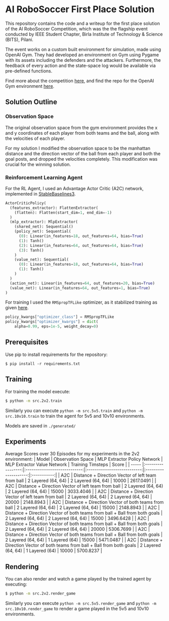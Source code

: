 # AI RoboSoccer First Place Solution

This repository contains the code and a writeup for the first place solution of the AI RoboSoccer Competition, which was the the flagship event conducted by IEEE Student Chapter, Birla Institute of Technology & Science (BITS), Pilani.

The event works on a custom built environment for simulation, made using OpenAI Gym. They had developed an environment on Gym using Pygame with its assets including the defenders and the attackers. Furthermore, the feedback of every action and the state-space log would be available via pre-defined functions. 

Find more about the competition [here](https://dare2compete.com/o/ai-robosoccer-apogee-bits-pilani-birla-institute-of-technology-science-bits-pilani-151055), and find the repo for the OpenAI Gym environment [here](https://github.com/IEEE-BITS-Pilani-Student-Chapter/robo-soccer).

## Solution Outline
### Observation Space
The original observation space from the gym environment provides the x and y coordinates of each player from both teams and the ball, along with the velocities of each player.

For my solution I modified the observation space to be the manhattan distance and the direction vector of the ball from each player and both the goal posts, and dropped the velocities completely. This modification was crucial for the winning solution.

### Reinforcement Learning Agent
For the RL Agent, I used an Advantage Actor Critic (A2C) network, implemented in [StableBaselines3](https://github.com/DLR-RM/stable-baselines3). 

```python
ActorCriticPolicy(
  (features_extractor): FlattenExtractor(
    (flatten): Flatten(start_dim=1, end_dim=-1)
  )
  (mlp_extractor): MlpExtractor(
    (shared_net): Sequential()
    (policy_net): Sequential(
      (0): Linear(in_features=18, out_features=64, bias=True)
      (1): Tanh()
      (2): Linear(in_features=64, out_features=64, bias=True)
      (3): Tanh()
    )
    (value_net): Sequential(
      (0): Linear(in_features=18, out_features=64, bias=True)
      (1): Tanh()
    )
  )
  (action_net): Linear(in_features=64, out_features=20, bias=True)
  (value_net): Linear(in_features=64, out_features=1, bias=True)
)
```
For training I used the `RMSpropTFLike` optimizer, as it stabilized training as given [here](https://github.com/DLR-RM/stable-baselines3/pull/110#issuecomment-663255241).
```python
policy_kwargs["optimizer_class"] = RMSpropTFLike
policy_kwargs["optimizer_kwargs"] = dict(
    alpha=0.99, eps=1e-5, weight_decay=0)
```

## Prerequisites
Use pip to install requirements for the repository:
```
$ pip install -r requirements.txt
```

## Training
For training the model execute:
```bash
$ python -m src.2v2.train
```
Similarly you can execute `python -m src.5v5.train` and `python -m src.10v10.train` to train the agent for 5v5 and 10v10 environments.

Models are saved in `./generated/`

## Experiments
Average Scores over 30 Episodes for my experiments in the 2v2 environment:
| Model | Observation Space | MLP Extractor Policy Network | MLP Extractor Value Network | Training Timsteps | Score |
| ----- |:-----------------:|:----------------------------:|:---------------------------:|:--------------------:|:-----------:|
| A2C   | Distance + Direction Vector of left team from ball | 2 Layered (64, 64)  | 2 Layered (64, 64) | 10000 | 2617.0491 |
| A2C   | Distance + Direction Vector of left team from ball | 2 Layered (64, 64)  | 2 Layered (64, 64) | 15000 | 3033.4046 |
| A2C   | Distance + Direction Vector of left team from ball | 2 Layered (64, 64)  | 2 Layered (64, 64) | 20000 | 2148.8943 |
| A2C   | Distance + Direction Vector of both teams from ball | 2 Layered (64, 64)  | 2 Layered (64, 64) | 15000 | 2148.8943 |
| A2C   | Distance + Direction Vector of both teams from ball + Ball from both goals | 2 Layered (64, 64)  | 2 Layered (64, 64) | 15000 | 3496.6428 |
| A2C   | Distance + Direction Vector of both teams from ball + Ball from both goals | 2 Layered (64, 64)  | 2 Layered (64, 64) | 20000 | 5306.7699 |
| A2C   | Distance + Direction Vector of both teams from ball + Ball from both goals | 2 Layered (64, 64)  | 1 Layered (64) | 15000 | 5471.0487 |
| A2C   | Distance + Direction Vector of both teams from ball + Ball from both goals | 2 Layered (64, 64)  | 1 Layered (64) | 10000 | 5700.8237 |

## Rendering
You can also render and watch a game played by the trained agent by executing:
```bash
$ python -m src.2v2.render_game
```
Similarly you can execute `python -m src.5v5.render_game` and `python -m src.10v10.render_game` to render a game played in the 5v5 and 10v10 environments.

